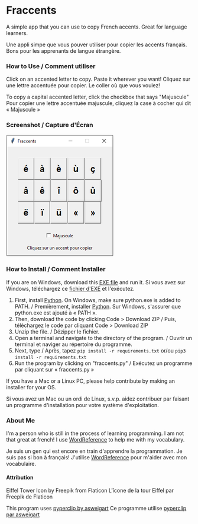 # Fraccents

A simple app that you can use to copy French accents. Great for language learners.

Une appli simpe que vous pouver utiliser pour copier les accents français. Bons pour les apprenants de langue étrangère.

### How to Use / Comment utiliser

Click on an accented letter to copy. Paste it wherever you want!
Cliquez sur une lettre accentuée pour copier. Le coller où que vous voulez!

To copy a capital accented letter, click the checkbox that says "Majuscule"
Pour copier une lettre accentuée majuscule, cliquez la case à cocher qui dit « Majuscule »

### Screenshot / Capture d'Écran
![A program that has buttons with accented letters and a checkbox that says "Majuscule" / Un programme qui a des boutons avec lettres accentuées et une case à cocher qui dit « Majuscule »](screenshot.png)

### How to Install / Comment Installer

If you are on Windows, download this [EXE file]() and run it.
Si vous avez sur Windows, téléchargez ce [fichier d'EXE]() et l'exécutez.

1. First, install [Python](https://python.org). On Windows, make sure python.exe is added to PATH. / Premièrement, installer [Python](https://python.org). Sur Windows, s'assurer que python.exe est ajouté à « PATH ».
2. Then, download the code by clicking Code > Download ZIP / Puis, téléchargez le code par cliquant Code > Download ZIP
3. Unzip the file. / Dézipper le fichier.
4. Open a terminal and navigate to the directory of the program. / Ouvrir un terminal et naviger au répertoire du programme.
5. Next, type / Après, tapez `pip install -r requirements.txt` or/ou `pip3 install -r requirements.txt`
6. Run the program by clicking on "fraccents.py" / Exécutez un programme par cliquant sur « fraccents.py »

If you have a Mac or a Linux PC, please help contribute by making an installer for your OS.

Si vous avez un Mac ou un ordi de Linux, s.v.p. aidez contribuer par faisant un programme d'installation pour votre système d'exploitation.

### About Me

I'm a person who is still in the process of learning programming.
I am not that great at french! I use [WordReference](https://www.wordreference.com) to help me with my vocabulary.

Je suis un gen qui est encore en train d'apprendre la programmation.
Je suis pas si bon à français! J'utilise [WordReference](https://www.wordreference.com) pour m'aider avec mon vocabulaire.

#### Attribution

Eiffel Tower Icon by Freepik from Flaticon
L'îcone de la tour Eiffel par Freepik de Flaticon

This program uses [pyperclip by asweigart](https://github.com/asweigart/pyperclip/)
Ce programme utilise [pyperclip par asweigart](https://github.com/asweigart/pyperclip/)
